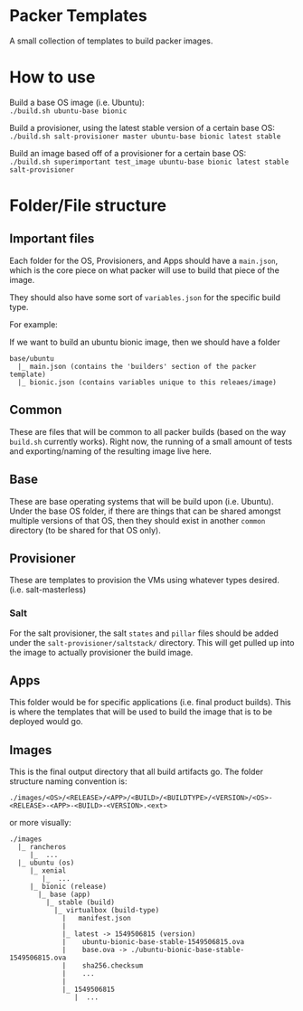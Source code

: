 # Packer Templates

A small collection of templates to build packer images.

# How to use

Build a base OS image (i.e. Ubuntu):  
`./build.sh ubuntu-base bionic`

Build a provisioner, using the latest stable version of a certain base OS:  
`./build.sh salt-provisioner master ubuntu-base bionic latest stable`

Build an image based off of a provisioner for a certain base OS:  
`./build.sh superimportant test_image ubuntu-base bionic latest stable salt-provisioner`

# Folder/File structure

## Important files

Each folder for the OS, Provisioners, and Apps should have a `main.json`, which is the core piece
on what packer will use to build that piece of the image.

They should also have some sort of `variables.json` for the specific build type.

For example:

If we want to build an ubuntu bionic image, then we should have a folder

```
base/ubuntu
  |_ main.json (contains the 'builders' section of the packer template)
  |_ bionic.json (contains variables unique to this releaes/image)
``` 

## Common

These are files that will be common to all packer builds (based on the way `build.sh` currently works).
Right now, the running of a small amount of tests and exporting/naming of the resulting image live here.

## Base

These are base operating systems that will be build upon (i.e. Ubuntu). Under the base OS folder, if there
are things that can be shared amongst multiple versions of that OS, then they should exist in another `common`
directory (to be shared for that OS only).

## Provisioner

These are templates to provision the VMs using whatever types desired. (i.e. salt-masterless)

### Salt

For the salt provisioner, the salt `states` and `pillar` files should be added under the `salt-provisioner/saltstack/`
directory. This will get pulled up into the image to actually provisioner the build image.

## Apps

This folder would be for specific applications (i.e. final product builds). This is where the templates that
will be used to build the image that is to be deployed would go.

## Images

This is the final output directory that all build artifacts go. The folder structure naming convention is:

`./images/<OS>/<RELEASE>/<APP>/<BUILD>/<BUILDTYPE>/<VERSION>/<OS>-<RELEASE>-<APP>-<BUILD>-<VERSION>.<ext>`

or more visually:

```
./images
  |_ rancheros
     |_  ...
  |_ ubuntu (os)
     |_ xenial
        |_  ...
     |_ bionic (release)
       |_ base (app)
         |_ stable (build)
           |_ virtualbox (build-type)
             |   manifest.json
             |
             |_ latest -> 1549506815 (version)
             |    ubuntu-bionic-base-stable-1549506815.ova
             |    base.ova -> ./ubuntu-bionic-base-stable-1549506815.ova
             |    sha256.checksum
             |    ...
             |
             |_ 1549506815
                |  ...
```
